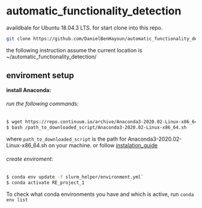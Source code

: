 # automatic_functionality_detection

availdbale for  Ubuntu 18.04.3 LTS.
for start clone into this repo.
```sh
git clone https://github.com/DanielBenHayoun/automatic_functionality_detection.git --recursive
```

the following instruction assume the current location is ~/automatic_functionality_detection/

## enviroment setup
**install Anaconda:**
###### run the following commands:
```sh
$ wget https://repo.continuum.io/archive/Anaconda3-2020.02-Linux-x86_64.sh
$ bash /path_to_downloaded_script/Anaconda3-2020.02-Linux-x86_64.sh
```
where `path_to_downloaded_script` is the path for Anaconda3-2020.02-Linux-x86_64.sh on your machine. or follow [instalation_guide](https://docs.anaconda.com/anaconda/install/linux/)

###### create enviroment:
```sh
$ conda env update -f slurm_helper/environment.yml`
$ conda activate RE_project_1
```
To check what conda environments you have and which is active, run
`conda env list`


